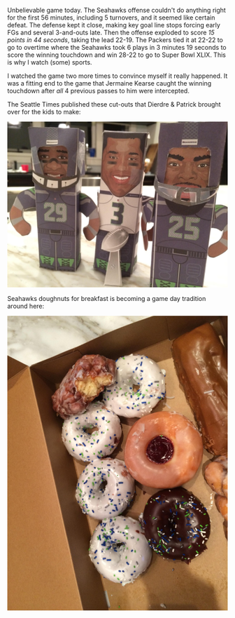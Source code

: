 <!---
date: 2015-01-18
tags: 
--->

Unbelievable game today. The Seahawks offense couldn't do anything right for the first 56 minutes, including 5 turnovers, and it seemed like certain defeat. The defense kept it close, making key goal line stops forcing early FGs and several 3-and-outs late. Then the offense exploded to score *15 points in 44 seconds*, taking the lead 22-19. The Packers tied it at 22-22 to go to overtime where the Seahawks took 6 plays in 3 minutes 19 seconds to score the winning touchdown and win 28-22 to go to Super Bowl XLIX. This is why I watch (some) sports. 

I watched the game two more times to convince myself it really happened. It was a fitting end to the game that Jermaine Kearse caught the winning touchdown after *all* 4 previous passes to him were intercepted. 

The Seattle Times published these cut-outs that Dierdre & Patrick brought over for the kids to make:

![Title](/img/IMG_5212.JPG)

Seahawks doughnuts for breakfast is becoming a game day tradition around here:

![Title](/img/IMG_5210.JPG)